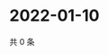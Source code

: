 # 2022-01-10

共 0 条

<!-- BEGIN WEIBO -->
<!-- 最后更新时间 Mon Jan 10 2022 00:23:17 GMT+0800 (China Standard Time) -->

<!-- END WEIBO -->
